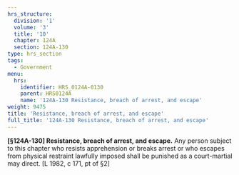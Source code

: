 ```yaml
---
hrs_structure:
  division: '1'
  volume: '3'
  title: '10'
  chapter: 124A
  section: 124A-130
type: hrs_section
tags:
  - Government
menu:
  hrs:
    identifier: HRS_0124A-0130
    parent: HRS0124A
    name: '124A-130 Resistance, breach of arrest, and escape'
weight: 9475
title: 'Resistance, breach of arrest, and escape'
full_title: '124A-130 Resistance, breach of arrest, and escape'
---
```

**[§124A-130] Resistance, breach of arrest, and escape.** Any person subject to this chapter who resists apprehension or breaks arrest or who escapes from physical restraint lawfully imposed shall be punished as a court-martial may direct. [L 1982, c 171, pt of §2]